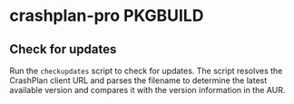 # crashplan-pro PKGBUILD

## Check for updates

Run the `checkupdates` script to check for updates.  The script resolves the CrashPlan client URL and parses the filename to determine the latest available version and compares it with the version information in the AUR.
